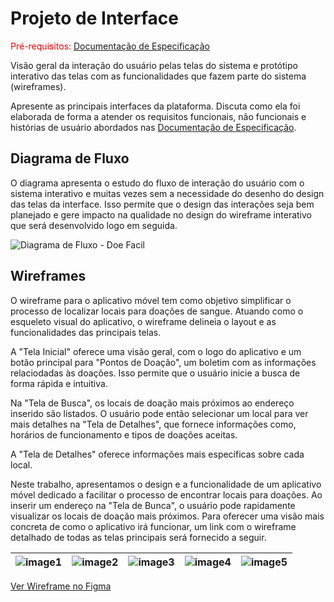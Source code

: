 
# Projeto de Interface

<span style="color:red">Pré-requisitos: <a href="2-Especificação do Projeto.md"> Documentação de Especificação</a></span>

Visão geral da interação do usuário pelas telas do sistema e protótipo interativo das telas com as funcionalidades que fazem parte do sistema (wireframes).

 Apresente as principais interfaces da plataforma. Discuta como ela foi elaborada de forma a atender os requisitos funcionais, não funcionais e histórias de usuário abordados nas <a href="2-Especificação do Projeto.md"> Documentação de Especificação</a>.

## Diagrama de Fluxo

O diagrama apresenta o estudo do fluxo de interação do usuário com o sistema interativo e  muitas vezes sem a necessidade do desenho do design das telas da interface. Isso permite que o design das interações seja bem planejado e gere impacto na qualidade no design do wireframe interativo que será desenvolvido logo em seguida.

![Diagrama de Fluxo - Doe Facil](https://github.com/ICEI-PUC-Minas-PMV-ADS/Doe-Facil/assets/83494301/42cff400-3d50-4c3a-9b28-14dcd03b85d3)


## Wireframes

O wireframe para o aplicativo móvel tem como objetivo simplificar o processo de localizar locais para doações de sangue. Atuando como o esqueleto visual do aplicativo, o wireframe delineia o layout e as funcionalidades das principais telas.

A "Tela Inicial" oferece uma visão geral, com o logo do aplicativo e um botão principal para "Pontos de Doação", um boletim com as informações relaciodadas às doações. Isso permite que o usuário inicie a busca de forma rápida e intuitiva.

Na "Tela de Busca", os locais de doação mais próximos ao endereço inserido são listados. O usuário pode então selecionar um local para ver mais detalhes na "Tela de Detalhes", que fornece informações como, horários de funcionamento e tipos de doações aceitas.

A "Tela de Detalhes" oferece informações mais específicas sobre cada local.

Neste trabalho, apresentamos o design e a funcionalidade de um aplicativo móvel dedicado a facilitar o processo de encontrar locais para doações. Ao inserir um endereço na "Tela de Bunca", o usuário pode rapidamente visualizar os locais de doação mais próximos. Para oferecer uma visão mais concreta de como o aplicativo irá funcionar, um link com o wireframe detalhado de todas as telas principais será fornecido a seguir.

| ![image1](https://github.com/ICEI-PUC-Minas-PMV-ADS/Doe-Facil/assets/54285614/93cfef55-6982-4153-8d70-aa8a37c7d0c6) | ![image2](https://github.com/ICEI-PUC-Minas-PMV-ADS/Doe-Facil/assets/54285614/2683fff4-d2d3-46cc-a107-ba6feea02d26) | ![image3](https://github.com/ICEI-PUC-Minas-PMV-ADS/Doe-Facil/assets/54285614/b32ba005-25f8-447f-9332-6f593ca2fb14) | ![image4](https://github.com/ICEI-PUC-Minas-PMV-ADS/Doe-Facil/assets/54285614/3ac6388a-c132-4faa-8077-aa10ed7422e7) | ![image5](https://github.com/ICEI-PUC-Minas-PMV-ADS/Doe-Facil/assets/54285614/f1374a5f-dd17-4743-9868-c132d5c89528) |
|:---:|:---:|:---:|:---:|:---:|



[Ver Wireframe no Figma](https://www.figma.com/proto/ayFGk3K3zU8JpS4x3daFPa/Doe-F%C3%A1cil?page-id=0%3A1&type=design&node-id=1-191&viewport=-171%2C578%2C0.5&t=9WVyUNJxGYlCKk5K-1&scaling=scale-down&starting-point-node-id=1%3A31&mode=design)

 
